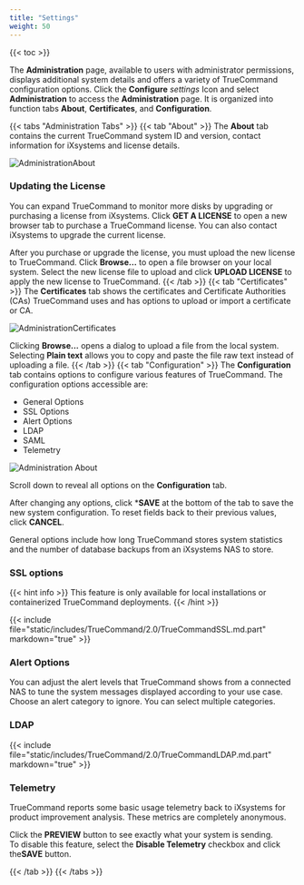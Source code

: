 ```yaml
---
title: "Settings"
weight: 50
---
```


{{< toc >}}

The **Administration** page, available to users with administrator permissions, displays additional system details and offers a variety of TrueCommand configuration options.
Click the **Configure** <i class="material-icons" aria-hidden="true" title="Settings">settings</i> Icon and select **Administration** to access the **Administration** page. It is organized into function tabs **About**, **Certificates**, and **Configuration**.

{{< tabs "Administration Tabs" >}}
{{< tab "About" >}}
The **About** tab contains the current TrueCommand system ID and version, contact information for iXsystems and license details. 

![AdministrationAbout](/images/TrueCommand/1.3/AdministrationAbout.png "Administration Configuration")

### Updating the License

You can expand TrueCommand to monitor more disks by upgrading or purchasing a license from iXsystems.
Click **GET A LICENSE** to open a new browser tab to purchase a TrueCommand license.
You can also contact iXsystems to upgrade the current license.

After you purchase or upgrade the license, you must upload the new license to TrueCommand.
Click **Browse…** to open a file browser on your local system.
Select the new license file to upload and click **UPLOAD LICENSE** to apply the new license to TrueCommand.
{{< /tab >}}
{{< tab "Certificates" >}}
The **Certificates** tab shows the certificates and Certificate Authorities (CAs) TrueCommand uses and has options to upload or import a certificate or CA.

![AdministrationCertificates](/images/TrueCommand/1.3/AdministrationCertificates.png "Administration: Certificates")

Clicking **Browse...** opens a dialog to upload a file from the local system.
Selecting **Plain text** allows you to copy and paste the file raw text instead of uploading a file.
{{< /tab >}}
{{< tab "Configuration" >}}
The **Configuration** tab contains options to configure various features of TrueCommand. The configuration options accessible are: 

* General Options
* SSL Options
* Alert Options
* LDAP
* SAML
* Telemetry

![Administration About](/images/TrueCommand/2.1/AdministrationConfiguration1.jpg "Administration: Configuration1")

Scroll down to reveal all options on the **Configuration** tab.

After changing any options, click ***SAVE** at the bottom of the tab to save the new system configuration.
To reset fields back to their previous values, click **CANCEL**.

General options include how long TrueCommand stores system statistics and the number of database backups from an iXsystems NAS to store.

### SSL options

{{< hint info >}}
This feature is only available for local installations or containerized TrueCommand deployments.
{{< /hint >}}

{{< include file="static/includes/TrueCommand/2.0/TrueCommandSSL.md.part" markdown="true" >}}

### Alert Options

You can adjust the alert levels that TrueCommand shows from a connected NAS to tune the system messages displayed according to your use case.
Choose an alert category to ignore.
You can select multiple categories.

### LDAP

{{< include file="static/includes/TrueCommand/2.0/TrueCommandLDAP.md.part" markdown="true" >}}

### Telemetry

TrueCommand reports some basic usage telemetry back to iXsystems for product improvement analysis. These metrics are completely anonymous.

Click the **PREVIEW** button to see exactly what your system is sending.<br>
To disable this feature, select the **Disable Telemetry** checkbox and click the**SAVE** button.

{{< /tab >}}
{{< /tabs >}}
